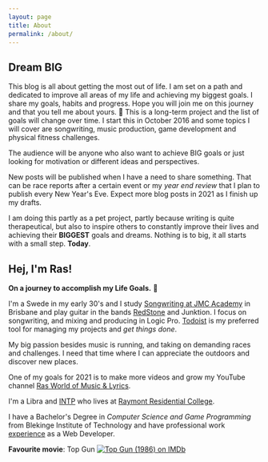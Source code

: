 ```yaml
---
layout: page
title: About
permalink: /about/
---
```


## Dream BIG

This blog is all about getting the most out of life.
I am set on a path and dedicated to improve all areas of my life and achieving my biggest goals.
I share my goals, habits and progress. Hope you will join me on this journey and that you tell me about yours. 🙂
This is a long-term project and the list of goals will change over time.
I start this in October 2016 and some topics I will cover are songwriting, music production, game development and physical fitness challenges.

The audience will be anyone who also want to achieve BIG goals or just looking for motivation or different ideas and perspectives.

New posts will be published when I have a need to share something. That can be race reports after a certain event or my *year end review* that I plan to publish every New Year's Eve. Expect more blog posts in 2021 as I finish up my drafts.

I am doing this partly as a pet project, partly because writing is quite therapeutical, but also to inspire others to constantly improve their lives and achieving their **BIGGEST** goals and dreams. Nothing is to big, it all starts with a small step. **Today**.

## Hej, I'm Ras!

**On a journey to accomplish my Life Goals.** 🤘

I'm a Swede in my early 30's and I study [Songwriting at JMC Academy](https://www.jmcacademy.edu.au/courses/songwriting) in Brisbane and play guitar in the bands [RedStone](https://www.facebook.com/RedStone-102867844858279) and Junktion. I focus on songwriting, and mixing and producing in Logic Pro.
[Todoist](https://todoist.com/r/rasmus_nordling_aleibd) is my preferred tool for managing my projects and *get things done*.

My big passion besides music is running, and taking on demanding races and challenges. I need that time where I can appreciate the outdoors and discover new places.

One of my goals for 2021 is to make more videos and grow my YouTube channel [Ras World of Music & Lyrics](https://www.youtube.com/channel/UCCQ5rf6RM2ZazrINwVcBC8Q).

I'm a Libra and [INTP](https://www.mbtionline.com/en-US/MBTI-Types/INTP) who lives at [Raymont Residential College](https://raymont.com.au/).

I have a Bachelor's Degree in *Computer Science and Game Programming* from Blekinge Institute of Technology and have professional work [experience](https://www.linkedin.com/in/rasmusnordling/) as a Web Developer.

**Favourite movie**: Top Gun <span class="imdbRatingPlugin" data-user="ur120534974" data-title="tt0092099" data-style="p1"><a href="https://www.imdb.com/title/tt0092099/?ref_=plg_rt_1"><img src="https://ia.media-imdb.com/images/G/01/imdb/plugins/rating/images/imdb_46x22.png" alt="Top Gun (1986) on IMDb" />
</a></span><script>(function(d,s,id){var js,stags=d.getElementsByTagName(s)[0];if(d.getElementById(id)){return;}js=d.createElement(s);js.id=id;js.src="https://ia.media-imdb.com/images/G/01/imdb/plugins/rating/js/rating.js";stags.parentNode.insertBefore(js,stags);})(document,"script","imdb-rating-api");</script>  
**Favourite novel**: Stephen King - [The Eyes of the Dragon](https://www.goodreads.com/book/show/10611.The_Eyes_of_the_Dragon)  
**Favourite non-fictional book**: David Allen - [Getting Things Done: The Art of Stress-Free Productivity](https://www.goodreads.com/book/show/1633.Getting_Things_Done)

Music is ❤️

This playlist is my attempt to list my Top 100 favourites!

<iframe src="https://open.spotify.com/embed/playlist/2iAyT4s1sacVz6mWCn700r" width="100%" height="380" frameborder="0" allowtransparency="true" allow="encrypted-media"></iframe>

[![Rasmus in 2020](/assets/images/about-rasmus-2020.jpg)](/assets/images/about-rasmus-2020.jpg)
Rasmus in 2020.

/ Ras
